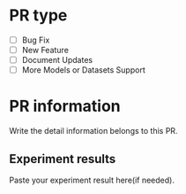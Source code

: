 # PR type
- [ ] Bug Fix
- [ ] New Feature
- [ ] Document Updates
- [ ] More Models or Datasets Support

# PR information

Write the detail information belongs to this PR.

## Experiment results

Paste your experiment result here(if needed).
